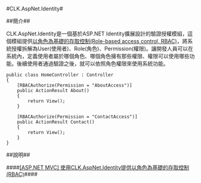 #CLK.AspNet.Identity#

##簡介##

CLK.AspNet.Identity是一個基於ASP.NET Identity擴展設計的驗證授權模組，這個模組提供[以角色為基礎的存取控制(Role-based access control, RBAC)](http://en.wikipedia.org/wiki/Role-based_access_control)，將系統授權拆解為User(使用者)、Role(角色)、Permission(權限)。讓開發人員可以在系統內，定義使用者屬於哪個角色、哪個角色擁有那些權限、權限可以使用哪些功能。後續使用者通過驗證之後，就可以依照角色權限來使用系統功能。

    public class HomeController : Controller
    {
        [RBACAuthorize(Permission = "AboutAccess")]
        public ActionResult About()
        {
            return View();
        }

        [RBACAuthorize(Permission = "ContactAccess")]
        public ActionResult Contact()
        {
            return View();
        }
    }


##說明##

####[[ASP.NET MVC] 使用CLK.AspNet.Identity提供以角色為基礎的存取控制(RBAC)](http://clark159.github.io/2015/06/08/%5BASP.NET%20MVC%5D%20%E4%BD%BF%E7%94%A8CLK.AspNet.Identity%E6%8F%90%E4%BE%9B%E4%BB%A5%E8%A7%92%E8%89%B2%E7%82%BA%E5%9F%BA%E7%A4%8E%E7%9A%84%E5%AD%98%E5%8F%96%E6%8E%A7%E5%88%B6(RBAC)/)####
